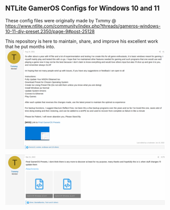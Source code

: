 ## NTLite GamerOS Configs for Windows 10 and 11

These config files were originally made by Txmmy @ <https://www.ntlite.com/community/index.php?threads/gameros-windows-10-11-diy-preset.2350/page-9#post-25128>

This repository is here to maintain, share, and improve his excellent work that he put months into. 
![1stimage](./images/ntlite-customizationintro.png)

![2ndimage](./images/ntlite-finalcustom.png)
